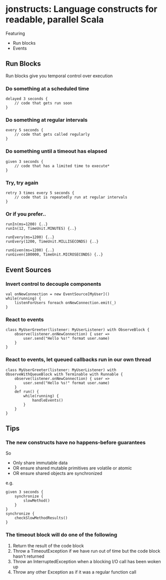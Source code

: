 # jonstructs: Language constructs for readable, parallel Scala #

Featuring

* Run blocks
* Events

## Run Blocks ##

Run blocks give you temporal control over execution

### Do something at a scheduled time ###

    delayed 3 seconds {
        // code that gets run soon
    }

### Do something at regular intervals ###

    every 5 seconds {
        // code that gets called regularly
    }

### Do something until a timeout has elapsed ###

    given 3 seconds {
        // code that has a limited time to execute*
    }

### Try, try again ###

    retry 3 times every 5 seconds {
        // code that is repeatedly run at regular intervals
    }

### Or if you prefer.. ###

    runIn(ms=1200) {..}
    runIn(12, TimeUnit.MINUTES) {..}

    runEvery(ms=1200) {..}
    runEvery(1200, TimeUnit.MILLISECONDS) {..}

    runGiven(ms=1200) {..}
    runGiven(100000, TimeUnit.MICROSECONDS) {..}

## Event Sources ##

### Invert control to decouple components ###

    val onNewConnection = new EventSource[MyUser]()
    while(running) {
        listenForUsers foreach onNewConnection.emit(_)
    }

### React to events ###

    class MyUserGreeter(listener: MyUserListener) with ObserveBlock {
        observe(listener.onNewConnection) { user =>
            user.send("Hello %s!" format user.name)
        }
    }

### React to events, let queued callbacks run in our own thread ###

    class MyUserGreeter(listener: MyUserListener) with ObserveWithQueueBlock with Terminable with Runnable {
        observe(listener.onNewConnection) { user =>
            user.send("Hello %s!" format user.name)
        }
        def run() {
            while(running) {
                handleEvents()
            }
        }
    }

## Tips ##

### The new constructs have no happens-before guarantees ###

So

* Only share immutable data
* OR ensure shared mutable primitives are volatile or atomic
* OR ensure shared objects are synchronized

e.g.

    given 3 seconds {
        synchronize {
            slowMethod()
        }
    }
    synchronize {
        checkSlowMethodResults()
    }

### The timeout block will do one of the following ###

1. Return the result of the code block
1. Throw a TimeoutException if we have run out of time but the code block hasn't returned
1. Throw an InterruptedException when a blocking I/O call has been woken up
1. Throw any other Exception as if it was a regular function call




